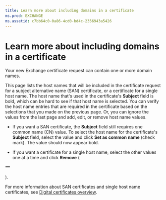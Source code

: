 ```yaml
---
title: Learn more about including domains in a certificate
ms.prod: EXCHANGE
ms.assetid: c7bb64c0-0a86-4cd0-bd4c-2356943a5426
---
```



# Learn more about including domains in a certificate

Your new Exchange certificate request can contain one or more domain names. 
  
    
    

This page lists the host names that will be included in the certificate request for a subject alternative name (SAN) certificate, or a certificate for a single host name. The host name that's used in the certificate's **Subject** field is bold, which can be hard to see if that host name is selected. You can verify the host name entries that are required in the certificate based on the selections that you made on the previous page. Or, you can ignore the values from the last page and add, edit, or remove host name values.
- If you want a SAN certificate, the **Subject** field still requires one common name (CN) value. To select the host name for the certificate's **Subject** field, select the value and click **Set as common name** (check mark). The value should now appear bold.
    
  
- If you want a certificate for a single host name, select the other values one at a time and click **Remove** (
  
    
    
![Remove icon](images/ITPro_EAC_RemoveIcon.png)
  
    
    
).
    
  
For more information about SAN certificates and single host name certificates, see  [Digital certificates overview](digital-certificates-and-encryption-in-exchange-2016.md#Overview).
